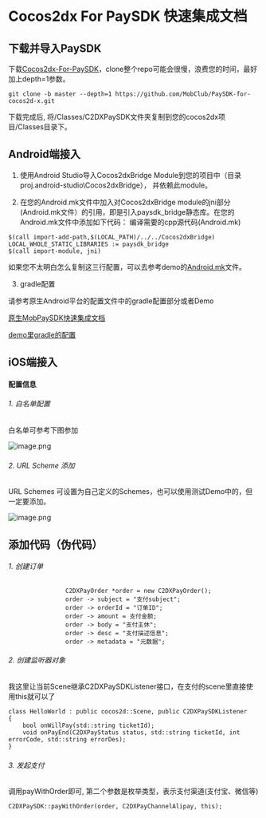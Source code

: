 # Cocos2dx For PaySDK 快速集成文档

## 下载并导入PaySDK

下载[Cocos2dx-For-PaySDK](https://github.com/MobClub/PaySDK-for-cocos2d-x.git)，clone整个repo可能会很慢，浪费您的时间，最好加上depth=1参数。

```
git clone -b master --depth=1 https://github.com/MobClub/PaySDK-for-cocos2d-x.git
```

下载完成后, 将/Classes/C2DXPaySDK文件夹复制到您的cocos2dx项目/Classes目录下。


## Android端接入

1. 使用Android Studio导入Cocos2dxBridge Module到您的项目中（目录proj.android-studio\Cocos2dxBridge）， 并依赖此module。

2. 在您的Android.mk文件中加入对Cocos2dxBridge module的jni部分(Android.mk文件）的引用，即是引入paysdk_bridge静态库。在您的Android.mk文件中添加如下代码： 
编译需要的cpp源代码(Android.mk)

```
$(call import-add-path,$(LOCAL_PATH)/../../Cocos2dxBridge)
LOCAL_WHOLE_STATIC_LIBRARIES := paysdk_bridge
$(call import-module, jni)
```

如果您不太明白怎么复制这三行配置，可以去参考demo的[Android.mk](https://github.com/MobClub/PaySDK-for-cocos2d-x/blob/SourceCode/proj.android-studio/app/jni/Android.mk)文件。

3. gradle配置

请参考原生Android平台的配置文件中的gradle配置部分或者Demo

[原生MobPaySDK快速集成文档](http://wiki.mob.com/paysdk-%E5%BF%AB%E9%80%9F%E9%9B%86%E6%88%90/)

[demo里gradle的配置](https://github.com/MobClub/PaySDK-for-cocos2d-x/blob/SourceCode/proj.android-studio)

## iOS端接入

#### 配置信息

###### 1. 白名单配置

白名单可参考下图参加

![image.png](https://upload-images.jianshu.io/upload_images/2121032-42e81c4081e61434.png?imageMogr2/auto-orient/strip%7CimageView2/2/w/1240)



###### 2. URL Scheme 添加

 URL Schemes 可设置为自己定义的Schemes，也可以使用测试Demo中的，但一定要添加。
 
![image.png](https://upload-images.jianshu.io/upload_images/2121032-dab334384c96e504.png?imageMogr2/auto-orient/strip%7CimageView2/2/w/1240)


## 添加代码（伪代码）

###### 1. 创建订单

```
                C2DXPayOrder *order = new C2DXPayOrder();
                order -> subject = "支付subject";
                order -> orderId = "订单ID";
                order -> amount = 支付金额;
                order -> body = "支付主休";
                order -> desc = "支付描述信息";
                order -> metadata = "元数据";
```

###### 2. 创建监听器对象

我这里让当前Scene继承C2DXPaySDKListener接口，在支付的scene里直接使用this就可以了

```
class HelloWorld : public cocos2d::Scene, public C2DXPaySDKListener
{
    bool onWillPay(std::string ticketId);
    void onPayEnd(C2DXPayStatus status, std::string ticketId, int errorCode, std::string errorDes);
}
```

###### 3. 发起支付

调用payWithOrder即可, 第二个参数是枚举类型，表示支付渠道(支付宝、微信等)

```
C2DXPaySDK::payWithOrder(order, C2DXPayChannelAlipay, this);
```


